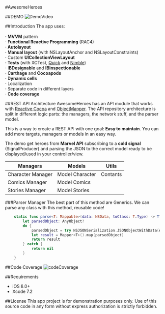 #AwesomeHeroes


##DEMO
![DemoVideo](https://raw.githubusercontent.com/MoralAlberto/AwesomeHeroes/develop/demo/demoVideo.gif)

##Introduction
The app uses:<br><br>
 · **MVVM** pattern<br>
 · **Functional Reactive Programming** (RAC4)<br>
 · **Autolayout** <br>
 · **Manual layout** (with NSLayoutAnchor and NSLayoutConstraints)<br>
 · Custom **UICollectionViewLayout**<br>
 · **Tests** (with XCTest, [Quick](https://github.com/Quick/Quick) and [Nimble](https://github.com/Quick/Nimble))<br>
 · **IBDesignable** and **IBInspectionable**<br>
 · **Carthage** and **Cocoapods**<br>
 · **Dynamic cells**<br>
 · Localization<br>
 · Separate code in different layers<br>
 · **Code coverage**<br>


##REST API Architecture
AwesomeHeroes has an API module that works with [Reactive Cocoa](https://github.com/ReactiveCocoa/ReactiveCocoa) and [ObjectMapper](https://github.com/Hearst-DD/ObjectMapper). The API repository architecture is split in different logic parts: the managers, the network stuff, and the parser model.

This is a way to create a REST API with one goal: **Easy to maintain**. You can add more targets, managers or models in an easy way.

The demo get heroes from **Marvel API** subscribing to a **cold signal** (SignalProducer) and parsing the JSON to the correct model ready to be displayed/used in your controller/view.

Managers 	 | 			Models | 	Utils
------------ | ------------- | ------------
Character Manager | Model Character  | Contants
Comics Manager 	| Model Comics  	| 
Stories Manager | Model Stories |

###Parser Manager
The best part of this method are Generics. We can parse any class with this method, reusable code! 

```swift
    static func parse<T: Mappable>(data: NSData, toClass: T.Type) -> T? {
        let parsedObject: AnyObject?
        do {
            parsedObject = try NSJSONSerialization.JSONObjectWithData(data, options: NSJSONReadingOptions.AllowFragments)
            let result = Mapper<T>().map(parsedObject)
            return result
        } catch {
            return nil
        }
    }
```

##Code Coverage
![codeCoverage](https://raw.githubusercontent.com/MoralAlberto/AwesomeHeroes/develop/demoImage/codeCoverage.png)

##Requirements
- iOS 8.0+
- Xcode 7.2

##License
This app project is for demonstration purposes only. Use of this source code in any form without express authorization is strictly forbidden.
